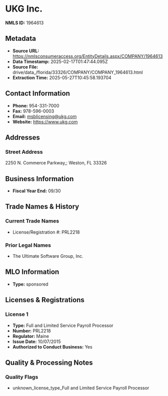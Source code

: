 # UKG Inc.

**NMLS ID:** 1964613

## Metadata
- **Source URL:** https://nmlsconsumeraccess.org/EntityDetails.aspx/COMPANY/1964613
- **Data Timestamp:** 2025-02-17T01:47:44.095Z
- **Source File:** drive/data_/florida/33326/COMPANY/COMPANY_1964613.html
- **Extraction Time:** 2025-05-27T10:45:58.193704

## Contact Information
- **Phone:** 954-331-7000
- **Fax:** 978-596-0003
- **Email:** msblicensing@ukg.com
- **Website:** https://www.ukg.com

## Addresses
### Street Address
2250 N. Commerce Parkway,; Weston, FL 33326

## Business Information
- **Fiscal Year End:** 09/30

## Trade Names & History
### Current Trade Names
- License/Registration #: PRL2218

### Prior Legal Names
- The Ultimate Software Group, Inc.

## MLO Information
- **Type:** sponsored

## Licenses & Registrations

### License 1
- **Type:** Full and Limited Service Payroll Processor
- **Number:** PRL2218
- **Regulator:** Maine
- **Issue Date:** 10/07/2015
- **Authorized to Conduct Business:** Yes

## Quality & Processing Notes
### Quality Flags
- unknown_license_type_Full and Limited Service Payroll Processor
